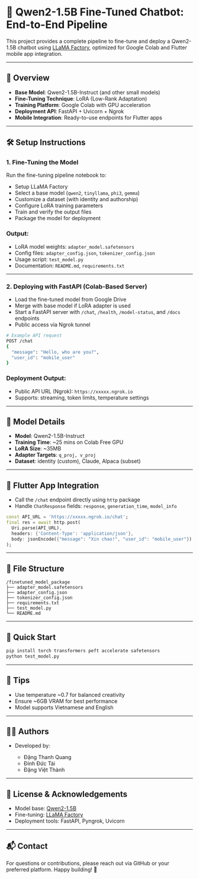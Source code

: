 # 🤖 Qwen2-1.5B Fine-Tuned Chatbot: End-to-End Pipeline

This project provides a complete pipeline to fine-tune and deploy a Qwen2-1.5B chatbot using [LLaMA Factory](https://github.com/hiyouga/LLaMA-Factory), optimized for Google Colab and Flutter mobile app integration.

---

## 📌 Overview

* **Base Model**: Qwen2-1.5B-Instruct (and other small models)
* **Fine-Tuning Technique**: LoRA (Low-Rank Adaptation)
* **Training Platform**: Google Colab with GPU acceleration
* **Deployment API**: FastAPI + Uvicorn + Ngrok
* **Mobile Integration**: Ready-to-use endpoints for Flutter apps

---

## 🛠️ Setup Instructions

### 1. Fine-Tuning the Model

Run the fine-tuning pipeline notebook to:

* Setup LLaMA Factory
* Select a base model (`qwen2`, `tinyllama`, `phi3`, `gemma`)
* Customize a dataset (with identity and authorship)
* Configure LoRA training parameters
* Train and verify the output files
* Package the model for deployment

### Output:

* LoRA model weights: `adapter_model.safetensors`
* Config files: `adapter_config.json`, `tokenizer_config.json`
* Usage script: `test_model.py`
* Documentation: `README.md`, `requirements.txt`

---

### 2. Deploying with FastAPI (Colab-Based Server)

* Load the fine-tuned model from Google Drive
* Merge with base model if LoRA adapter is used
* Start a FastAPI server with `/chat`, `/health`, `/model-status`, and `/docs` endpoints
* Public access via Ngrok tunnel

```bash
# Example API request
POST /chat
{
  "message": "Hello, who are you?",
  "user_id": "mobile_user"
}
```

### Deployment Output:

* Public API URL (Ngrok): `https://xxxxx.ngrok.io`
* Supports: streaming, token limits, temperature settings

---

## 🧠 Model Details

* **Model**: Qwen2-1.5B-Instruct
* **Training Time**: \~25 mins on Colab Free GPU
* **LoRA Size**: \~35MB
* **Adapter Targets**: `q_proj, v_proj`
* **Dataset**: identity (custom), Claude, Alpaca (subset)

---

## 📱 Flutter App Integration

* Call the `/chat` endpoint directly using `http` package
* Handle `ChatResponse` fields: `response`, `generation_time`, `model_info`

```dart
const API_URL = 'https://xxxxx.ngrok.io/chat';
final res = await http.post(
  Uri.parse(API_URL),
  headers: {'Content-Type': 'application/json'},
  body: jsonEncode({"message": "Xin chao!", "user_id": "mobile_user"})
);
```

---

## 📁 File Structure

```
/finetuned_model_package
├── adapter_model.safetensors
├── adapter_config.json
├── tokenizer_config.json
├── requirements.txt
├── test_model.py
└── README.md
```

---

## 🚀 Quick Start

```bash
pip install torch transformers peft accelerate safetensors
python test_model.py
```

---

## 🔧 Tips

* Use temperature \~0.7 for balanced creativity
* Ensure \~6GB VRAM for best performance
* Model supports Vietnamese and English

---

## 👨‍💻 Authors

* Developed by:

    * Đặng Thanh Quang
    * Đinh Đức Tài
    * Đặng Việt Thành

---

## 🧩 License & Acknowledgements

* Model base: [Qwen2-1.5B](https://huggingface.co/Qwen/Qwen2-1.5B-Instruct)
* Fine-tuning: [LLaMA Factory](https://github.com/hiyouga/LLaMA-Factory)
* Deployment tools: FastAPI, Pyngrok, Uvicorn

---

## 📬 Contact

For questions or contributions, please reach out via GitHub or your preferred platform. Happy building! 🚀
